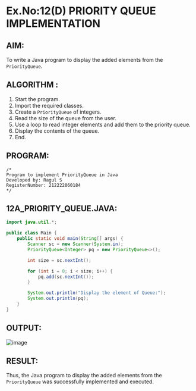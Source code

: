 # Ex.No:12(D) PRIORITY QUEUE IMPLEMENTATION

## AIM:
To write a Java program to display the added elements from the `PriorityQueue`.

## ALGORITHM :
1. Start the program.
2. Import the required classes.
3. Create a `PriorityQueue` of integers.
4. Read the size of the queue from the user.
5. Use a loop to read integer elements and add them to the priority queue.
6. Display the contents of the queue.
7. End.

## PROGRAM:
```
/*
Program to implement PriorityQueue in Java
Developed by: Ragul S
RegisterNumber: 212222060184
*/
```

## 12A_PRIORITY_QUEUE.JAVA:
```java
import java.util.*;

public class Main {
    public static void main(String[] args) {
        Scanner sc = new Scanner(System.in);
        PriorityQueue<Integer> pq = new PriorityQueue<>();

        int size = sc.nextInt();

        for (int i = 0; i < size; i++) {
            pq.add(sc.nextInt());
        }

        System.out.println("Display the element of Queue:");
        System.out.println(pq);
    }
}
```

## OUTPUT:
![image](https://github.com/user-attachments/assets/b10f6258-ead0-4a2c-8573-0910b5cab4c6)


## RESULT:
Thus, the Java program to display the added elements from the `PriorityQueue` was successfully implemented and executed.
